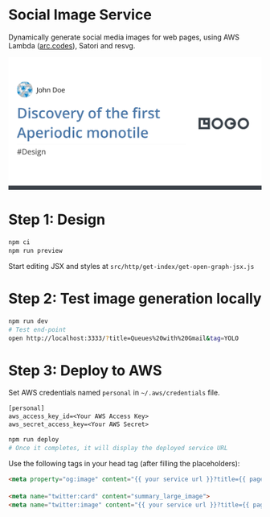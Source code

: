 # Social Image Service

Dynamically generate social media images for web pages, using AWS Lambda ([arc.codes](https://arc.codes)), Satori and resvg.

<img src="preview.png" alt="Preview" width="504"/>


# Step 1: Design

```sh
npm ci
npm run preview
```

Start editing JSX and styles at `src/http/get-index/get-open-graph-jsx.js`

# Step 2: Test image generation locally

```sh
npm run dev
# Test end-point
open http://localhost:3333/?title=Queues%20with%20Gmail&tag=YOLO
```

# Step 3: Deploy to AWS

Set AWS credentials named `personal` in `~/.aws/credentials` file.

```
[personal]
aws_access_key_id=<Your AWS Access Key>
aws_secret_access_key=<Your AWS Secret>
```

```sh
npm run deploy
# Once it completes, it will display the deployed service URL
```

Use the following tags in your head tag (after filling the placeholders):
```html
<meta property="og:image" content="{{ your service url }}?title={{ page title }}&tag={{ tags }}">

<meta name="twitter:card" content="summary_large_image">
<meta name="twitter:image" content="{{ your service url }}?title={{ page title }}&tag={{ tags }}">
```
